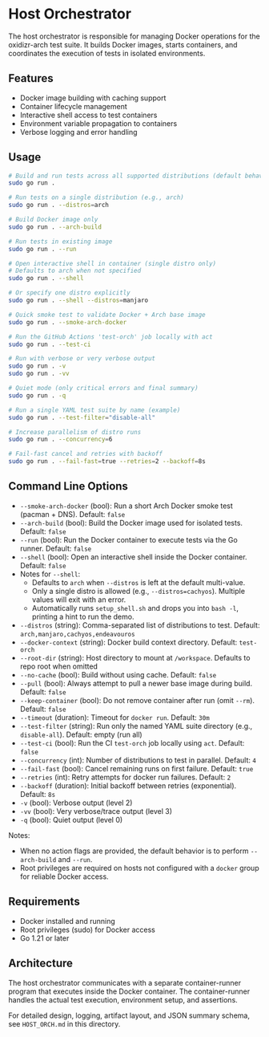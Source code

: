 # Host Orchestrator

The host orchestrator is responsible for managing Docker operations for the oxidizr-arch test suite. It builds Docker images, starts containers, and coordinates the execution of tests in isolated environments.

## Features

- Docker image building with caching support
- Container lifecycle management
- Interactive shell access to test containers
- Environment variable propagation to containers
- Verbose logging and error handling

## Usage

```bash
# Build and run tests across all supported distributions (default behavior)
sudo go run .

# Run tests on a single distribution (e.g., arch)
sudo go run . --distros=arch

# Build Docker image only
sudo go run . --arch-build

# Run tests in existing image
sudo go run . --run

# Open interactive shell in container (single distro only)
# Defaults to arch when not specified
sudo go run . --shell

# Or specify one distro explicitly
sudo go run . --shell --distros=manjaro

# Quick smoke test to validate Docker + Arch base image
sudo go run . --smoke-arch-docker

# Run the GitHub Actions 'test-orch' job locally with act
sudo go run . --test-ci

# Run with verbose or very verbose output
sudo go run . -v
sudo go run . -vv

# Quiet mode (only critical errors and final summary)
sudo go run . -q

# Run a single YAML test suite by name (example)
sudo go run . --test-filter="disable-all"

# Increase parallelism of distro runs
sudo go run . --concurrency=6

# Fail-fast cancel and retries with backoff
sudo go run . --fail-fast=true --retries=2 --backoff=8s
```

## Command Line Options

- `--smoke-arch-docker` (bool): Run a short Arch Docker smoke test (pacman + DNS). Default: `false`
- `--arch-build` (bool): Build the Docker image used for isolated tests. Default: `false`
- `--run` (bool): Run the Docker container to execute tests via the Go runner. Default: `false`
- `--shell` (bool): Open an interactive shell inside the Docker container. Default: `false`
- Notes for `--shell`:
  - Defaults to `arch` when `--distros` is left at the default multi-value.
  - Only a single distro is allowed (e.g., `--distros=cachyos`). Multiple values will exit with an error.
  - Automatically runs `setup_shell.sh` and drops you into `bash -l`, printing a hint to run the demo.
- `--distros` (string): Comma-separated list of distributions to test. Default: `arch,manjaro,cachyos,endeavouros`
- `--docker-context` (string): Docker build context directory. Default: `test-orch`
- `--root-dir` (string): Host directory to mount at `/workspace`. Defaults to repo root when omitted
- `--no-cache` (bool): Build without using cache. Default: `false`
- `--pull` (bool): Always attempt to pull a newer base image during build. Default: `false`
- `--keep-container` (bool): Do not remove container after run (omit `--rm`). Default: `false`
- `--timeout` (duration): Timeout for `docker run`. Default: `30m`
- `--test-filter` (string): Run only the named YAML suite directory (e.g., `disable-all`). Default: empty (run all)
- `--test-ci` (bool): Run the CI `test-orch` job locally using `act`. Default: `false`
- `--concurrency` (int): Number of distributions to test in parallel. Default: `4`
- `--fail-fast` (bool): Cancel remaining runs on first failure. Default: `true`
- `--retries` (int): Retry attempts for docker run failures. Default: `2`
- `--backoff` (duration): Initial backoff between retries (exponential). Default: `8s`
- `-v` (bool): Verbose output (level 2)
- `-vv` (bool): Very verbose/trace output (level 3)
- `-q` (bool): Quiet output (level 0)

Notes:

- When no action flags are provided, the default behavior is to perform `--arch-build` and `--run`.
- Root privileges are required on hosts not configured with a `docker` group for reliable Docker access.

## Requirements

- Docker installed and running
- Root privileges (sudo) for Docker access
- Go 1.21 or later

## Architecture

The host orchestrator communicates with a separate container-runner program that executes inside the Docker container. The container-runner handles the actual test execution, environment setup, and assertions.

For detailed design, logging, artifact layout, and JSON summary schema, see `HOST_ORCH.md` in this directory.
